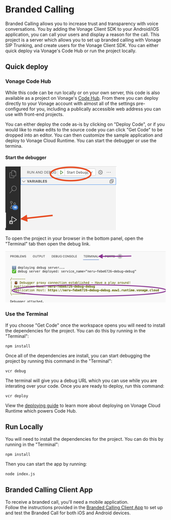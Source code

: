 # Branded Calling

Branded Calling allows you to increase trust and transparency with voice conversations. You by adding the Vonage Client SDK to your Android/iOS application, you can call your users and display a reason for the call. This project is a server which allows you to set up branded calling with Vonage SIP Trunking, and create users for the Vonage Client SDK. You can either quick deploy via Vonage's Code Hub or run the project locally.

## Quick deploy

### Vonage Code Hub

While this code can be run locally or on your own server, this code is also available as a project on Vonage's [Code Hub](). From there you can deploy directly to your Vonage account with almost all of the settings pre-configured for you, including a publically accessible web address you can use with front-end projects.

You can either deploy the code as-is by clicking on "Deploy Code", or if you would like to make edits to the source code you can click "Get Code" to be dropped into an editor. You can then customize the sample application and deploy to Vonage Cloud Runtime. You can start the debugger or use the termina.

#### Start the debugger

![Starting the debugger in the online workspace](debug.png)

To open the project in your browser in the bottom panel, open the "Terminal" tab then open the debug link.

![Opening the project link in the online workspace](cc.png)

### Use the Terminal

If you choose "Get Code" once the workspace opens you will need to install the dependencies for the project. You can do this by running in the "Terminal":

```
npm install
```

Once all of the dependencies are install, you can start debugging the project by running this command in the "Terminal":

```
vcr debug
```

The terminal will give you a debug URL which you can use while you are interating over your code. Once you are ready to deploy, run this command:

```
vcr deploy
```

View the [deploying guide](https://developer.vonage.com/vcr/guides/deploying) to learn more about deploying on Vonage Cloud Runtime which powers Code Hub.

## Run Locally 

You will need to install the dependencies for the project. You can do this by running in the "Terminal":

```
npm install
```

Then you can start the app by running:

```
node index.js
```

## Branded Calling Client App
To receive a branded call, you'll need a mobile application.  
Follow the instructions provided in the [Branded Calling Client App](https://github.com/Vonage-Community/sample-voice-ios_android-branded_calling_apps) to set up and test the Branded Call for both iOS and Android devices.
